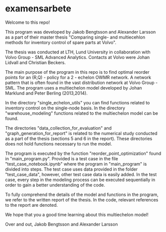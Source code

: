 # examensarbete
Welcome to this repo!

This program was developed by Jakob Bengtsson and Alexander Larsson as a part of 
their master thesis "Comparing single- and multiecehlon methods for inventory 
control of spare parts at Volvo". 

The thesis was conducted at LTH, Lund University in collaboration with 
Volvo Group - SML Advanced Analytics. Contacts at Volvo were Johan Lidvall and Christian Beckers.

The main purpose of the program in this repo is to find optimal reorder points for
an (R,Q) - policy for a 2 - echelon OWMR network. A network pattern that is often 
found in the vast distribution network at Volvo Group - SML. The program uses a
multiechelon model developed by Johan Marklund and Peter Berling (2013,2014). 

In the directory "single_echelon_utils" you can find functions related to inventory
control on the single-node basis. In the directory "warehouse_modeling" functions 
related to the multiechelon model can be found.

The directories "data_collection_for_evaluation" and "graph_generation_for_report"
is related to the numerical study conducted as a part of the thesis (sections 5 and 6 
in the report). These directories does not hold functions necessary to run the model.

The program is executed by the function "reorder_point_optimization" found in "main_program.py". Provided is a test case in the file "test_case_notebook.ipynb" where the program in
"main_program" is divided into steps. The test case uses data provided in the folder 
"test_case_data", however, other test case data is easily added. In the test case, 
every step in the modeling process can be executed sequentially in order to gain 
a better understanding of the code.

To fully comprehend the details of the model and functions in the program, we refer to 
the written report of the thesis. In the code, relevant references to the report are
denoted.

We hope that you a good time learning about this multiechelon model!

Over and out,
Jakob Bengtsson and Alexander Larsson